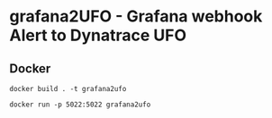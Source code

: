 # grafana2UFO - Grafana webhook Alert to Dynatrace UFO

## Docker

```shell
docker build . -t grafana2ufo
```

```shell
docker run -p 5022:5022 grafana2ufo
```
